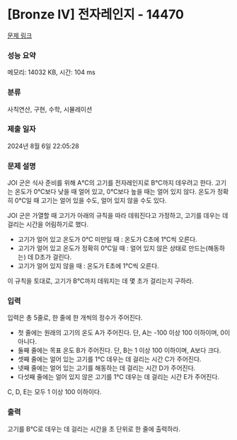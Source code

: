 # [Bronze IV] 전자레인지 - 14470 

[문제 링크](https://www.acmicpc.net/problem/14470) 

### 성능 요약

메모리: 14032 KB, 시간: 104 ms

### 분류

사칙연산, 구현, 수학, 시뮬레이션

### 제출 일자

2024년 8월 6일 22:05:28

### 문제 설명

<p>JOI 군은 식사 준비를 위해 A℃의 고기를 전자레인지로 B℃까지 데우려고 한다. 고기는 온도가 0℃보다 낮을 때 얼어 있고, 0℃보다 높을 때는 얼어 있지 않다. 온도가 정확히 0℃일 때 고기는 얼어 있을 수도, 얼어 있지 않을 수도 있다.</p>

<p>JOI 군은 가열할 때 고기가 아래의 규칙을 따라 데워진다고 가정하고, 고기를 데우는 데 걸리는 시간을 어림하기로 했다.</p>

<ul>
	<li>고기가 얼어 있고 온도가 0℃ 미만일 때 : 온도가 C초에 1℃씩 오른다.</li>
	<li>고기가 얼어 있고 온도가 정확히 0℃일 때 : 얼어 있지 않은 상태로 만드는(해동하는) 데 D초가 걸린다.</li>
	<li>고기가 얼어 있지 않을 때 : 온도가 E초에 1℃씩 오른다.</li>
</ul>

<p>이 규칙을 토대로, 고기가 B℃까지 데워지는 데 몇 초가 걸리는지 구하라.</p>

### 입력 

 <p>입력은 총 5줄로, 한 줄에 한 개씩의 정수가 주어진다.</p>

<ul>
	<li>첫 줄에는 원래의 고기의 온도 A가 주어진다. 단, A는 -100 이상 100 이하이며, 0이 아니다.</li>
	<li>둘째 줄에는 목표 온도 B가 주어진다. 단, B는 1 이상 100 이하이며, A보다 크다.</li>
	<li>셋째 줄에는 얼어 있는 고기를 1℃ 데우는 데 걸리는 시간 C가 주어진다.</li>
	<li>넷째 줄에는 얼어 있는 고기를 해동하는 데 걸리는 시간 D가 주어진다.</li>
	<li>다섯째 줄에는 얼어 있지 않은 고기를 1℃ 데우는 데 걸리는 시간 E가 주어진다.</li>
</ul>

<p>C, D, E는 모두 1 이상 100 이하이다.</p>

### 출력 

 <p>고기를 B℃로 데우는 데 걸리는 시간을 초 단위로 한 줄에 출력하라.</p>

